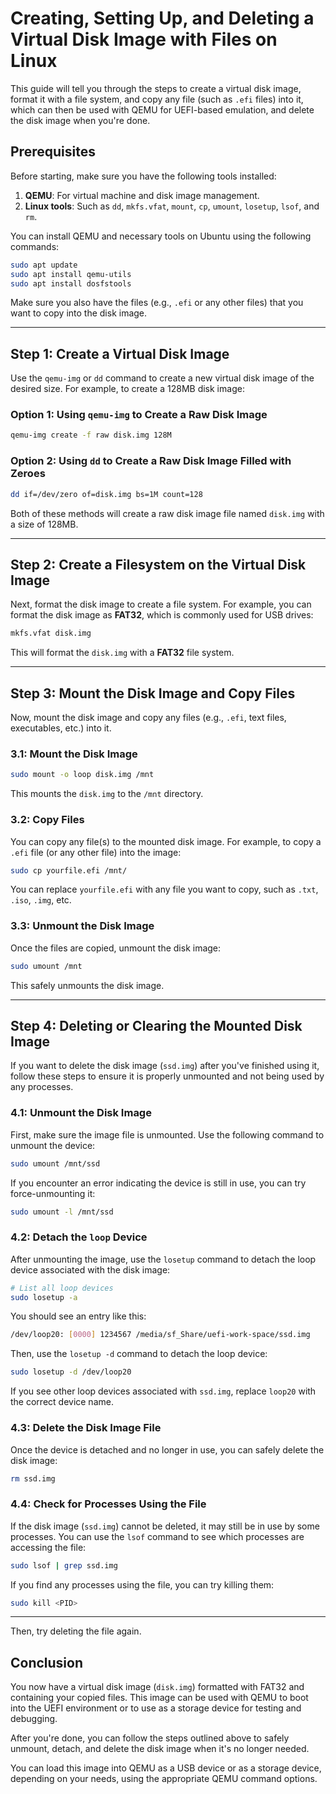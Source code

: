 # Creating, Setting Up, and Deleting a Virtual Disk Image with Files on Linux

This guide will tell you through the steps to create a virtual disk image, format it with a file system, and copy any file (such as `.efi` files) into it, which can then be used with QEMU for UEFI-based emulation, and delete the disk image when you're done.

## Prerequisites

Before starting, make sure you have the following tools installed:

1. **QEMU**: For virtual machine and disk image management.
2. **Linux tools**: Such as `dd`, `mkfs.vfat`, `mount`, `cp`, `umount`, `losetup`, `lsof`, and `rm`.

You can install QEMU and necessary tools on Ubuntu using the following commands:

```bash
sudo apt update
sudo apt install qemu-utils
sudo apt install dosfstools
```

Make sure you also have the files (e.g., `.efi` or any other files) that you want to copy into the disk image.

---

## Step 1: Create a Virtual Disk Image

Use the `qemu-img` or `dd` command to create a new virtual disk image of the desired size. For example, to create a 128MB disk image:

### Option 1: Using `qemu-img` to Create a Raw Disk Image

```bash
qemu-img create -f raw disk.img 128M
```

### Option 2: Using `dd` to Create a Raw Disk Image Filled with Zeroes

```bash
dd if=/dev/zero of=disk.img bs=1M count=128
```

Both of these methods will create a raw disk image file named `disk.img` with a size of 128MB.

---

## Step 2: Create a Filesystem on the Virtual Disk Image

Next, format the disk image to create a file system. For example, you can format the disk image as **FAT32**, which is commonly used for USB drives:

```bash
mkfs.vfat disk.img
```

This will format the `disk.img` with a **FAT32** file system.

---

## Step 3: Mount the Disk Image and Copy Files

Now, mount the disk image and copy any files (e.g., `.efi`, text files, executables, etc.) into it.

### 3.1: Mount the Disk Image

```bash
sudo mount -o loop disk.img /mnt
```

This mounts the `disk.img` to the `/mnt` directory.

### 3.2: Copy Files

You can copy any file(s) to the mounted disk image. For example, to copy a `.efi` file (or any other file) into the image:

```bash
sudo cp yourfile.efi /mnt/
```

You can replace `yourfile.efi` with any file you want to copy, such as `.txt`, `.iso`, `.img`, etc.

### 3.3: Unmount the Disk Image

Once the files are copied, unmount the disk image:

```bash
sudo umount /mnt
```

This safely unmounts the disk image.

---

## Step 4: Deleting or Clearing the Mounted Disk Image

If you want to delete the disk image (`ssd.img`) after you've finished using it, follow these steps to ensure it is properly unmounted and not being used by any processes.

### 4.1: Unmount the Disk Image

First, make sure the image file is unmounted. Use the following command to unmount the device:

```bash
sudo umount /mnt/ssd
```

If you encounter an error indicating the device is still in use, you can try force-unmounting it:

```bash
sudo umount -l /mnt/ssd
```

### 4.2: Detach the `loop` Device

After unmounting the image, use the `losetup` command to detach the loop device associated with the disk image:

```bash
# List all loop devices
sudo losetup -a
```

You should see an entry like this:

```bash
/dev/loop20: [0000] 1234567 /media/sf_Share/uefi-work-space/ssd.img
```

Then, use the `losetup -d` command to detach the loop device:

```bash
sudo losetup -d /dev/loop20
```

If you see other loop devices associated with `ssd.img`, replace `loop20` with the correct device name.

### 4.3: Delete the Disk Image File

Once the device is detached and no longer in use, you can safely delete the disk image:

```bash
rm ssd.img
```

### 4.4: Check for Processes Using the File

If the disk image (`ssd.img`) cannot be deleted, it may still be in use by some processes. You can use the `lsof` command to see which processes are accessing the file:

```bash
sudo lsof | grep ssd.img
```

If you find any processes using the file, you can try killing them:

```bash
sudo kill <PID>
```

---

Then, try deleting the file again.

## Conclusion

You now have a virtual disk image (`disk.img`) formatted with FAT32 and containing your copied files. This image can be used with QEMU to boot into the UEFI environment or to use as a storage device for testing and debugging.

After you're done, you can follow the steps outlined above to safely unmount, detach, and delete the disk image when it's no longer needed.

You can load this image into QEMU as a USB device or as a storage device, depending on your needs, using the appropriate QEMU command options.
